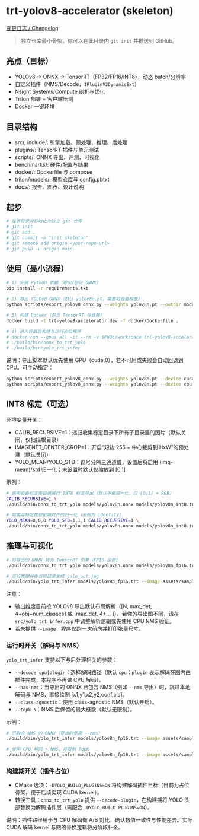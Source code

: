 # trt-yolov8-accelerator (skeleton)

[变更日志 / Changelog](./CHANGELOG.md)

> 独立仓库最小骨架。你可以在此目录内 `git init` 并推送到 GitHub。

## 亮点（目标）
- YOLOv8 → ONNX → TensorRT（FP32/FP16/INT8），动态 batch/分辨率
- 自定义插件（NMS/Decode，`IPluginV2DynamicExt`）
- Nsight Systems/Compute 剖析与优化
- Triton 部署 + 客户端压测
- Docker 一键环境

## 目录结构
- src/, include/: 引擎加载、预处理、推理、后处理
- plugins/: TensorRT 插件与单元测试
- scripts/: ONNX 导出、评测、可视化
- benchmarks/: 硬件/配置与结果
- docker/: Dockerfile 与 compose
- triton/models/: 模型仓库与 config.pbtxt
- docs/: 报告、图表、设计说明

## 起步
```bash
# 在该目录内初始化为独立 git 仓库
# git init
# git add .
# git commit -m "init skeleton"
# git remote add origin <your-repo-url>
# git push -u origin main
```

## 使用（最小流程）
```bash
# 1) 安装 Python 依赖（导出/验证 ONNX）
pip install -r requirements.txt

# 2) 导出 YOLOv8 ONNX（默认 yolov8n.pt，需要可自备权重）
python scripts/export_yolov8_onnx.py --weights yolov8n.pt --outdir models --imgsz 640

# 3) 构建 Docker（包含 TensorRT 与依赖）
docker build -t trt-yolov8-accelerator:dev -f docker/Dockerfile .

# 4) 进入容器后构建与运行占位程序
# docker run --gpus all -it --rm -v $PWD:/workspace trt-yolov8-accelerator:dev bash
# ./build/bin/onnx_to_trt_yolo
# ./build/bin/yolo_trt_infer
```

说明：导出脚本默认优先使用 GPU（cuda:0），若不可用或失败会自动回退到 CPU。可手动指定：
```bash
python scripts/export_yolov8_onnx.py --weights yolov8n.pt --device cuda:0
python scripts/export_yolov8_onnx.py --weights yolov8n.pt --device cpu
```

## INT8 标定（可选）

环境变量开关：
- CALIB_RECURSIVE=1：递归收集标定目录下所有子目录里的图片（默认关闭，仅扫描根目录）
- IMAGENET_CENTER_CROP=1：开启“短边 256 + 中心裁剪到 HxW”的预处理（默认关闭）
- YOLO_MEAN/YOLO_STD：逗号分隔三通道值，设置后将启用 (img-mean)/std 归一化；未设置时默认仅缩放到 [0,1]

示例：
```bash
# 使用自备标定集目录进行 INT8 标定导出（默认不做归一化，仅 [0,1] + RGB）
CALIB_RECURSIVE=1 \
./build/bin/onnx_to_trt_yolo models/yolov8n.onnx models/yolov8n_int8.trt --int8 --calib-dir calibration_data

# 如需与特定推理链路对齐的归一化（示例为 identity）
YOLO_MEAN=0,0,0 YOLO_STD=1,1,1 CALIB_RECURSIVE=1 \
./build/bin/onnx_to_trt_yolo models/yolov8n.onnx models/yolov8n_int8.trt --int8 --calib-dir calibration_data
```

## 推理与可视化
```bash
# 将导出的 ONNX 转为 TensorRT 引擎（FP16 示例）
./build/bin/onnx_to_trt_yolo models/yolov8n.onnx models/yolov8n_fp16.trt --fp16 --min 1x3x320x320 --opt 1x3x640x640 --max 16x3x1280x1280

# 运行推理并在当前目录生成 yolo_out.jpg
./build/bin/yolo_trt_infer models/yolov8n_fp16.trt --image assets/sample.jpg --H 640 --W 640 --conf 0.25 --iou 0.5
```

注意：
- 输出维度目前按 YOLOv8 导出默认布局解析（[N, max_det, 4+obj+num_classes] 或 [max_det, 4+... ]）。若你的导出图不同，请在 `src/yolo_trt_infer.cpp` 中调整解析逻辑或先使用 CPU NMS 验证。
- 若未提供 `--image`，程序仅跑一次前向并打印张量尺寸。

### 运行时开关（解码与 NMS）

`yolo_trt_infer` 支持以下与后处理相关的参数：

- `--decode cpu|plugin`：选择解码路径（默认 `cpu`；`plugin` 表示解码在图内由插件完成，本程序不再做 CPU 解码）。
- `--has-nms`：当导出的 ONNX 已包含 NMS（例如 `--nms` 导出）时，跳过本地解码与 NMS，直接绘制 [x1,y1,x2,y2,conf,cls]。
- `--class-agnostic`：使用 class-agnostic NMS（默认开启）。
- `--topk N`：NMS 后保留的最大框数（默认无限制）。

示例：
```bash
# 已融合 NMS 的 ONNX（导出时使用 --nms）
./build/bin/yolo_trt_infer models/yolov8n_fp16.trt --image assets/sample.jpg --H 640 --W 640 --has-nms

# 使用 CPU 解码 + NMS，并限制 TopK
./build/bin/yolo_trt_infer models/yolov8n_fp16.trt --image assets/sample.jpg --H 640 --W 640 --decode cpu --topk 100
```

### 构建期开关（插件占位）

- CMake 选项：`-DYOLO_BUILD_PLUGINS=ON` 将构建解码插件目标（目前为占位骨架，便于后续实现 CUDA kernel）。
- 转换工具：`onnx_to_trt_yolo` 提供 `--decode-plugin`，在构建期将 YOLO 头部替换为解码插件层（需配合 `-DYOLO_BUILD_PLUGINS=ON`）。

说明：插件路径用于与 CPU 解码做 A/B 对比，确认数值一致性与性能差异。实际 CUDA 解码 kernel 与网络替换逻辑将分阶段补全。

